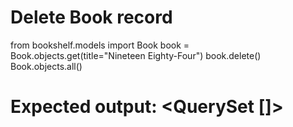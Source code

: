 # Delete Book record

from bookshelf.models import Book
book = Book.objects.get(title="Nineteen Eighty-Four")
book.delete()
Book.objects.all()
# Expected output: <QuerySet []>

